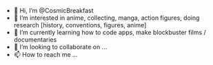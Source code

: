 - 👋 Hi, I’m @CosmicBreakfast
- 👀 I’m interested in anime, collecting, manga, action figures, doing research [history, conventions, figures, anime] 
- 🌱 I’m currently learning how to code apps, make blockbuster films / documentaries
- 💞️ I’m looking to collaborate on ...
- 📫 How to reach me ...

<!---
CosmicBreakfast/CosmicBreakfast is a ✨ special ✨ repository because its `README.md` (this file) appears on your GitHub profile.
You can click the Preview link to take a look at your changes.
--->

